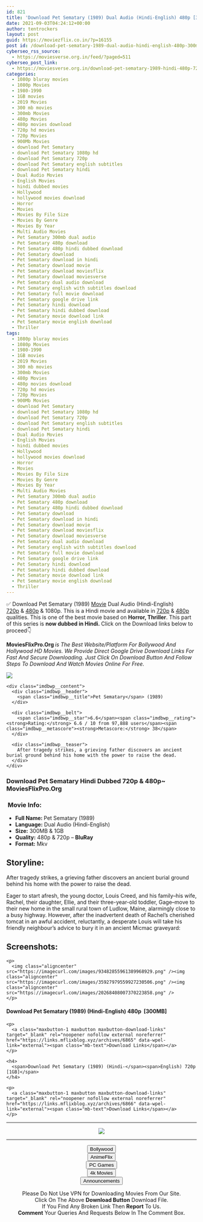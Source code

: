 ```yaml
---
id: 821
title: 'Download Pet Sematary (1989) Dual Audio (Hindi-English) 480p [300MB] || 720p [1GB]'
date: 2021-09-03T04:24:12+00:00
author: tentrockers
layout: post
guid: https://moviezflix.co.in/?p=16155
post id: /download-pet-sematary-1989-dual-audio-hindi-english-480p-300mb-720p-1gb/
cyberseo_rss_source:
  - https://moviesverse.org.in/feed/?paged=511
cyberseo_post_link:
  - https://moviesverse.org.in/download-pet-sematary-1989-hindi-480p-720p/
categories:
  - 1080p bluray movies
  - 1080p Movies
  - 1980-1990
  - 1GB movies
  - 2019 Movies
  - 300 mb movies
  - 300mb Movies
  - 480p Movies
  - 480p movies download
  - 720p hd movies
  - 720p Movies
  - 900Mb Movies
  - download Pet Sematary
  - download Pet Sematary 1080p hd
  - download Pet Sematary 720p
  - download Pet Sematary english subtitles
  - download Pet Sematary hindi
  - Dual Audio Movies
  - English Movies
  - hindi dubbed movies
  - Hollywood
  - hollywood movies download
  - Horror
  - Movies
  - Movies By File Size
  - Movies By Genre
  - Movies By Year
  - Multi Audio Movies
  - Pet Sematary 300mb dual audio
  - Pet Sematary 480p download
  - Pet Sematary 480p hindi dubbed download
  - Pet Sematary download
  - Pet Sematary download in hindi
  - Pet Sematary download movie
  - Pet Sematary download moviesflix
  - Pet Sematary download moviesverse
  - Pet Sematary dual audio download
  - Pet Sematary english with subtitles download
  - Pet Sematary full movie download
  - Pet Sematary google drive link
  - Pet Sematary hindi download
  - Pet Sematary hindi dubbed download
  - Pet Sematary movie download link
  - Pet Sematary movie english download
  - Thriller
tags:
  - 1080p bluray movies
  - 1080p Movies
  - 1980-1990
  - 1GB movies
  - 2019 Movies
  - 300 mb movies
  - 300mb Movies
  - 480p Movies
  - 480p movies download
  - 720p hd movies
  - 720p Movies
  - 900Mb Movies
  - download Pet Sematary
  - download Pet Sematary 1080p hd
  - download Pet Sematary 720p
  - download Pet Sematary english subtitles
  - download Pet Sematary hindi
  - Dual Audio Movies
  - English Movies
  - hindi dubbed movies
  - Hollywood
  - hollywood movies download
  - Horror
  - Movies
  - Movies By File Size
  - Movies By Genre
  - Movies By Year
  - Multi Audio Movies
  - Pet Sematary 300mb dual audio
  - Pet Sematary 480p download
  - Pet Sematary 480p hindi dubbed download
  - Pet Sematary download
  - Pet Sematary download in hindi
  - Pet Sematary download movie
  - Pet Sematary download moviesflix
  - Pet Sematary download moviesverse
  - Pet Sematary dual audio download
  - Pet Sematary english with subtitles download
  - Pet Sematary full movie download
  - Pet Sematary google drive link
  - Pet Sematary hindi download
  - Pet Sematary hindi dubbed download
  - Pet Sematary movie download link
  - Pet Sematary movie english download
  - Thriller
---
```

<div class="thecontent clearfix">
  <p>
    ✅ Download Pet Sematary (1989) <a href="https://moviesverse.org.in/category/movies/" data-wpel-link="internal">Movie</a> Dual Audio (Hindi-English) <a href="https://moviesverse.org.in/720p-movies/" data-wpel-link="internal">720p</a>&nbsp;&&nbsp;<a href="https://moviesverse.org.in/480p-movies/" data-wpel-link="internal">480p</a> & 1080p. This is a Hindi movie and available in <a href="https://moviesverse.org.in/720p-movies/" data-wpel-link="internal">720p</a>&nbsp;&&nbsp;<a href="https://moviesverse.org.in/480p-movies/" data-wpel-link="internal">480p</a> qualities. This is one of the best movie based on <strong>Horror, Thriller</strong>. This part of this series is <strong>now dubbed in <span>Hindi.&nbsp;</span></strong><span>Click on the Download links below to proceed👇</span>
  </p>
  
  <p>
    <strong><span>MoviesFlixPro.Org&nbsp;</span></strong><em>is The Best Website/Platform For Bollywood And Hollywood HD Movies. We Provide Direct Google Drive Download Links For Fast And Secure Downloading. Just Click On Download Button And Follow Steps To&nbsp;Download And Watch Movies Online For Free.</em>
  </p>
  
  <div class="imdbwp imdbwp--movie dark">
    <div class="imdbwp__thumb">
      <a class="imdbwp__link" target="_blank" title="Pet Sematary" href="https://www.imdb.com/title/tt0098084/" rel="nofollow external noopener noreferrer" data-wpel-link="external"><img class="imdbwp__img" src="https://m.media-amazon.com/images/M/MV5BYjBlNTBhYWQtMzg5Yi00NDA2LWJmMjYtZmM0ODhiYzkwYmY5XkEyXkFqcGdeQXVyMTQxNzMzNDI@._V1_SX300.jpg" /></a>
    </div>
    
    <div class="imdbwp__content">
      <div class="imdbwp__header">
        <span class="imdbwp__title">Pet Sematary</span> (1989)
      </div>
      
      <div class="imdbwp__belt">
        <span class="imdbwp__star">6.6</span><span class="imdbwp__rating"><strong>Rating:</strong> 6.6 / 10 from 97,888 users</span><span class="imdbwp__metascore"><strong>Metascore:</strong> 38</span>
      </div>
      
      <div class="imdbwp__teaser">
        After tragedy strikes, a grieving father discovers an ancient burial ground behind his home with the power to raise the dead.
      </div>
    </div>
  </div>
  
  <h3>
    <span>Download Pet Sematary Hindi Dubbed 720p & 480p~ MoviesFlixPro.Org</span>
  </h3>
  
  <h3>
    <span>&nbsp;Movie Info:&nbsp;</span>
  </h3>
  
  <ul>
    <li>
      <strong>Full Name: </strong>Pet Sematary (1989)
    </li>
    <li>
      <strong>Language:</strong> Dual Audio (Hindi-English)
    </li>
    <li>
      <strong>Size:</strong> 300MB & 1GB
    </li>
    <li>
      <strong>Quality:</strong> 480p & 720p – <span><strong>BluRay</strong></span>
    </li>
    <li>
      <strong>Format:</strong>&nbsp;Mkv
    </li>
  </ul>
  
  <h2>
    <span>Storyline:</span>
  </h2>
  
  <p>
    After tragedy strikes, a grieving father discovers an ancient burial ground behind his home with the power to raise the dead.
  </p>
  
  <div>
    Eager to start afresh, the young doctor, Louis Creed, and his family–his wife, Rachel, their daughter, Ellie, and their three-year-old toddler, Gage–move to their new home in the small rural town of Ludlow, Maine, alarmingly close to a busy highway. However, after the inadvertent death of Rachel’s cherished tomcat in an awful accident, reluctantly, a desperate Louis will take his friendly neighbour’s advice to bury it in an ancient Micmac graveyard:
  </div>
  
  <div class="summary_text">
    <h2>
      <span>Screenshots:</span>
    </h2>
    
    <p>
      <img class="aligncenter" src="https://imagecurl.com/images/93482855961389968929.png" /><img class="aligncenter" src="https://imagecurl.com/images/35927979559927230506.png" /><img class="aligncenter" src="https://imagecurl.com/images/20268408007370223858.png" />
    </p>
  </div>
  
  <div class="inline canwrap">
    <h4>
      <span>Download Pet Sematary (1989) (Hindi-English) </span><span>480p&nbsp; [300MB]</span>
    </h4>
    
    <p>
      <a class="maxbutton-1 maxbutton maxbutton-download-links" target="_blank" rel="noopener nofollow external noreferrer" href="https://links.mflixblog.xyz/archives/6865" data-wpel-link="external"><span class="mb-text">Download Links</span></a>
    </p>
    
    <h4>
      <span>Download Pet Sematary (1989) (Hindi-</span><span>English) 720p [1GB]</span>
    </h4>
    
    <p>
      <a class="maxbutton-1 maxbutton maxbutton-download-links" target="_blank" rel="noopener nofollow external noreferrer" href="https://links.mflixblog.xyz/archives/6866" data-wpel-link="external"><span class="mb-text">Download Links</span></a>
    </p>
  </div>
</div>

<center>
  </p> 
  
  <hr />
  
  <p>
    <a href="http://gdrivepro.xyz/join.php" data-wpel-link="external" target="_blank" rel="nofollow external noopener noreferrer"><img src="https://i.imgur.com/FhMdWdW.png" /></a>
  </p>
  
  <hr />
  
  <p>
    <a href="https://dogemovies.xyz" target="_blank" data-wpel-link="external" rel="nofollow external noopener noreferrer"><button class="button button5">Bollywood</button></a><br /> <a href="https://animeflix.in" target="_blank" data-wpel-link="external" rel="nofollow external noopener noreferrer"><button class="button button5">AnimeFlix</button></a><br /> <a href="https://gamesflix.net/" target="_blank" data-wpel-link="external" rel="nofollow external noopener noreferrer"><button class="button button5">PC Games</button></a><br /> <a href="https://uhdmovies.in" target="_blank" data-wpel-link="external" rel="nofollow external noopener noreferrer"><button class="button button5">4k Movies</button></a><br /> <a href="https://moviesverse.org.in/announcements/" target="_blank" data-wpel-link="internal" rel="noopener"><button class="button button5">Announcements</button></a>
  </p>
  
  <div class="alert alert-danger">
    Please Do Not Use VPN for Downloading Movies From Our Site.
  </div>
  
  <div class="alert alert-success">
    Click On The Above <strong>Download Button</strong> Download File.
  </div>
  
  <div class="alert alert-warning">
    If You Find Any Broken Link Then <strong>Report</strong> To Us.
  </div>
  
  <div class="alert alert-info">
    <strong>Comment</strong> Your Queries And Requests Below In The Comment Box.
  </div>
  
  <p>
    </center>
  </p>